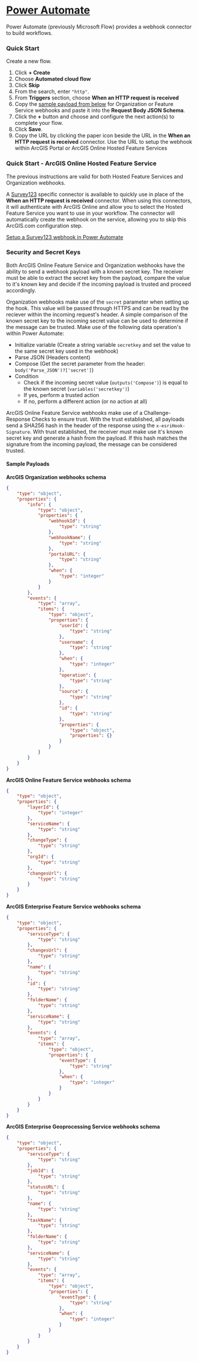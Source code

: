 # [Power Automate](https://powerautomate.microsoft.com/en-us/)

Power Automate (previously Microsoft Flow) provides a webhook connector to build workflows.

### Quick Start

Create a new flow.

1. Click **+ Create** 
2. Choose **Automated cloud flow**
3. Click **Skip**
4. From the search, enter `"http"`.
5. From **Triggers** section, choose **When an HTTP request is received**
6. Copy the [sample payload from below](#sample-payloads) for Organization or Feature Service webhooks and paste it into the **Request Body JSON Schema**.
7. Click the **+** button and choose and configure the next action(s) to complete your flow.
8. Click **Save**.
9. Copy the URL by clicking the paper icon beside the URL in the **When an HTTP request is received** connector. Use the URL to setup the webhook within ArcGIS Portal or ArcGIS Online Hosted Feature Services

### Quick Start - ArcGIS Online Hosted Feature Service

The previous instructions are valid for both Hosted Feature Services and Organization webhooks. 

A [Survey123](https://docs.microsoft.com/en-us/connectors/survey123/#when-a-survey-response-is-submitted) specific connector is available to quickly use in place of the **When an HTTP request is received** connector. When using this connectors, it will authenticate with ArcGIS Online and allow you to select the Hosted Feature Service you want to use in your workflow. The connector will automatically create the webhook on the service, allowing you to skip this ArcGIS.com configuration step.
  
[Setup a Survey123 webhook in Power Automate](https://doc.arcgis.com/en/survey123/browser/create-surveys/webhooks.htm#ESRI_SECTION1_C52B77E37FAD462AB58F09982E381240)

### Security and Secret Keys

Both ArcGIS Online Feature Service and Organization webhooks have the ability to send a webhook payload with a known secret key. The receiver must be able to extract the secret key from the payload, compare the value to it's known key and decide if the incoming payload is trusted and proceed accordingly. 

Organization webhooks make use of the `secret` parameter when setting up the hook. This value will be passed through HTTPS and can be read by the reciever within the incoming request's header. A simple comparison of the known secret key to the incoming secret value can be used to determine if the message can be trusted.
Make use of the following data operation's within Power Automate:
* Initialize variable (Create a string variable `secretkey` and set the value to the same secret key used in the webhook)
* Parse JSON (Headers content)
* Compose (Get the secret parameter from the header: `body('Parse_JSON')?['secret']`)
* Condition 
  * Check if the incoming secret value (`outputs('Compose')`) is equal to the known secret (`variables('secretkey')`)
  * If yes, perform a trusted action
  * If no, perform a different action (or no action at all)

ArcGIS Online Feature Service webhooks make use of a Challenge-Response Checks to ensure trust. With the trust established, all payloads send a SHA256 hash in the header of the response using the `x-esriHook-Signature`. With trust established, the receiver must make use it's known secret key and generate a hash from the payload. If this hash matches the signature from the incoming payload, the message can be considered trusted.

#### Sample Payloads

**ArcGIS Organization webhooks schema**
```json
{
    "type": "object",
    "properties": {
        "info": {
            "type": "object",
            "properties": {
                "webhookId": {
                    "type": "string"
                },
                "webhookName": {
                    "type": "string"
                },
                "portalURL": {
                    "type": "string"
                },
                "when": {
                    "type": "integer"
                }
            }
        },
        "events": {
            "type": "array",
            "items": {
                "type": "object",
                "properties": {
                    "userId": {
                        "type": "string"
                    },
                    "username": {
                        "type": "string"
                    },
                    "when": {
                        "type": "integer"
                    },
                    "operation": {
                        "type": "string"
                    },
                    "source": {
                        "type": "string"
                    },
                    "id": {
                        "type": "string"
                    },
                    "properties": {
                        "type": "object",
                        "properties": {}
                    }
                }
            }
        }
    }
}
```

**ArcGIS Online Feature Service webhooks schema**
```json
{
    "type": "object",
    "properties": {
        "layerId": {
            "type": "integer"
        },
        "serviceName": {
            "type": "string"
        },
        "changeType": {
            "type": "string"
        },
        "orgId": {
            "type": "string"
        },
        "changesUrl": {
            "type": "string"
        }
    }
}
```

**ArcGIS Enterprise Feature Service webhooks schema**
```json
{
    "type": "object",
    "properties": {
        "serviceType": {
            "type": "string"
        },
        "changesUrl": {
            "type": "string"
        },
        "name": {
            "type": "string"
        },
        "id": {
            "type": "string"
        },
        "folderName": {
            "type": "string"
        },
        "serviceName": {
            "type": "string"
        },
        "events": {
            "type": "array",
            "items": {
                "type": "object",
                "properties": {
                    "eventType": {
                        "type": "string"
                    },
                    "when": {
                        "type": "integer"
                    }
                }
            }
        }
    }
}
```

**ArcGIS Enterprise Geoprocessing Service webhooks schema**
```json
{
    "type": "object",
    "properties": {
        "serviceType": {
            "type": "string"
        },
        "jobId": {
            "type": "string"
        },
        "statusURL": {
            "type": "string"
        },
        "name": {
            "type": "string"
        },
        "taskName": {
            "type": "string"
        },
        "folderName": {
            "type": "string"
        },
        "serviceName": {
            "type": "string"
        },
        "events": {
            "type": "array",
            "items": {
                "type": "object",
                "properties": {
                    "eventType": {
                        "type": "string"
                    },
                    "when": {
                        "type": "integer"
                    }
                }
            }
        }
    }
}
```